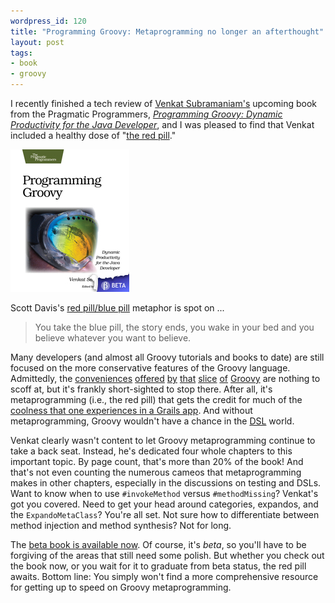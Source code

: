 ```yaml
---
wordpress_id: 120
title: "Programming Groovy: Metaprogramming no longer an afterthought"
layout: post
tags:
- book
- groovy
---
```

I recently finished a tech review of [Venkat Subramaniam's](http://agiledeveloper.com/blog/ "Agile Developer - Venkat Subramaniam's Blog") upcoming book from the Pragmatic Programmers, [*Programming Groovy: Dynamic Productivity for the Java Developer*](http://pragprog.com/titles/vslg "The Pragmatic Bookshelf — Programming Groovy"), and I was pleased to find that Venkat included a healthy dose of "[the red pill](http://groovygrails.com/gg/conference/speaker?speakerId=18&amp;showId=131#pr8897 "Scott Davis at 2GX - Groovy, The Red Pill: Metaprogramming, the Groovy Way to Blow a Buttoned-Down Java Developer's Mind")."         

![2008-01-20 Programming Groovy Cover](/resources/20080120-programming-groovy-cover.jpg)

Scott Davis's [red pill/blue pill](http://groovygrails.com/gg/conference/speaker?speakerId=18&amp;showId=131#pr8896 "Scott Davis at 2GX - Groovy, the Blue Pill: Writing Next Generation Java Code in Groovy") metaphor is spot on ...  

> You take the blue pill, the story ends, you wake in your bed and you believe whatever you want to believe.

Many developers (and almost all Groovy tutorials and books to date) are still focused on the more conservative features of the Groovy language.  Admittedly, the [conveniences](http://groovy.codehaus.org/Closures "Groovy - Closures") [offered](http://groovy.codehaus.org/Collections "Groovy - Collections") [by](http://groovy.codehaus.org/Database+features "Groovy - Database features") [that](http://groovy.codehaus.org/Processing+XML "Groovy - Processing XML") [slice](http://groovy.codehaus.org/Testing+Guide "Groovy - Testing Guide") [of](http://groovy.codehaus.org/Regular+Expressions "Groovy - Regular Expressions") [Groovy](http://groovy.codehaus.org/groovy-jdk/ "Groovy JDK") are nothing to scoff at, but it's frankly short-sighted to stop there.  After all, it's metaprogramming (i.e., the red pill) that gets the credit for much of the [coolness that one experiences in a Grails app](http://grails.org/Dynamic+Methods+Reference "Grails - Dynamic Methods").  And without metaprogramming, Groovy wouldn't have a chance in the [DSL](http://docs.codehaus.org/display/GROOVY/Writing+Domain-Specific+Languages "Groovy - Writing Domain-Specific Languages") world.  

Venkat clearly wasn't content to let Groovy metaprogramming continue to take a back seat.  Instead, he's dedicated four whole chapters to this important topic.  By page count, that's more than 20% of the book!  And that's not even counting the numerous cameos that metaprogramming makes in other chapters, especially in the discussions on testing and DSLs.  Want to know when to use `#invokeMethod` versus `#methodMissing`?  Venkat's got you covered.  Need to get your head around categories, expandos, and the `ExpandoMetaClass`? You're all set. Not sure how to differentiate between method injection and method synthesis?  Not for long.  

The [beta book is available now](http://pragprog.com/titles/vslg "The Pragmatic Bookshelf — Programming Groovy").  Of course, it's *beta*, so you'll have to be forgiving of the areas that still need some polish.  But whether you check out the book now, or you wait for it to graduate from beta status, the red pill awaits.  Bottom line: You simply won't find a more comprehensive resource for getting up to speed on Groovy metaprogramming.
